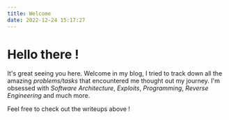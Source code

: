 ```yaml
---
title: Welcome
date: 2022-12-24 15:17:27
---
```


# **Hello there !** 

It's great seeing you here. Welcome in my blog, I tried to track down all the amazing *problems/tasks* that encountered me thought out my journey. I'm obsessed with *Software Architecture*, *Exploits*, *Programming*, *Reverse Engineering* and much more.

Feel free to check out the writeups above !






